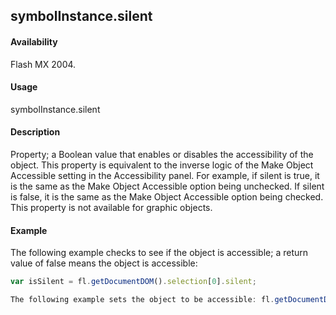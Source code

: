 ## symbolInstance.silent

#### Availability

Flash MX 2004.

#### Usage

symbolInstance.silent

#### Description

Property; a Boolean value that enables or disables the accessibility of the object. This property is equivalent to the inverse logic of the Make Object Accessible setting in the Accessibility panel. For example, if silent is true, it is the same as the Make Object Accessible option being unchecked. If silent is false, it is the same as the Make Object Accessible option being checked.
This property is not available for graphic objects.

#### Example

The following example checks to see if the object is accessible; a return value of false means the object is accessible:

```javascript
var isSilent = fl.getDocumentDOM().selection[0].silent; 

The following example sets the object to be accessible: fl.getDocumentDOM().selection[0].silent = false;

```